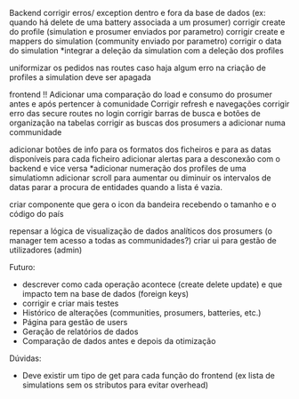 Backend
corrigir erros/ exception dentro e fora da base de dados (ex: quando há delete de uma battery associada a um prosumer)
corrigir create do profile (simulation e prosumer enviados por parametro)
corrigir create e mappers do simulation (community enviado por parametro)
corrigir o data do simulation
*integrar a deleção da simulation com a deleção dos profiles

uniformizar os pedidos nas routes
caso haja algum erro na criação de profiles a simulation deve ser apagada 

frontend
!! Adicionar uma comparação do load e consumo do prosumer antes e após pertencer à comunidade
Corrigir refresh e navegações 
corrigir erro das secure routes no login 
corrigir barras de busca e botões de organização na tabelas
corrigir as buscas dos prosumers a adicionar numa communidade

adicionar botões de info para os formatos dos ficheiros e para as datas disponíveis para cada ficheiro
adicionar alertas para a desconexão com o backend e vice versa
*adicionar numeração dos profiles de uma simulatiomn
adicionar scroll para aumentar ou diminuir os intervalos de datas
parar a procura de entidades quando a lista é vazia.



criar componente que gera o icon da bandeira recebendo o tamanho e o código do país

repensar a lógica de visualização de dados analíticos dos prosumers (o manager tem acesso a todas as communidades?)
criar ui para gestão de utilizadores (admin)



Futuro:
- descrever como cada operação acontece (create delete update) e que impacto tem na base de dados (foreign keys)
- corrigir e criar mais  testes 
- Histórico de alterações (communities, prosumers, batteries, etc.) 
- Página para gestão de users
- Geração de relatórios de dados
- Comparação de dados antes e depois da otimização

Dúvidas:
- Deve existir um tipo de get para cada função do frontend (ex lista de simulations sem os stributos para evitar overhead)